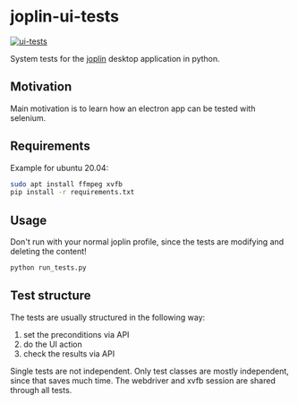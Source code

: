 # joplin-ui-tests

[![ui-tests](https://github.com/marph91/joplin-ui-tests/actions/workflows/ui-tests.yml/badge.svg)](https://github.com/marph91/joplin-ui-tests/actions/workflows/ui-tests.yml)

System tests for the [joplin](https://joplinapp.org/) desktop application in python.

## Motivation

Main motivation is to learn how an electron app can be tested with selenium.

## Requirements

Example for ubuntu 20.04:

```bash
sudo apt install ffmpeg xvfb
pip install -r requirements.txt
```

## Usage

Don't run with your normal joplin profile, since the tests are modifying and deleting the content!

```bash
python run_tests.py
```

## Test structure

The tests are usually structured in the following way:

1. set the preconditions via API
2. do the UI action
3. check the results via API

Single tests are not independent. Only test classes are mostly independent, since that saves much time. The webdriver and xvfb session are shared through all tests.
